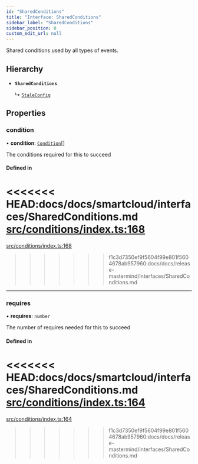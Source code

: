 ```yaml
---
id: "SharedConditions"
title: "Interface: SharedConditions"
sidebar_label: "SharedConditions"
sidebar_position: 0
custom_edit_url: null
---
```


<!-- @format -->

Shared conditions used by all types of events.

## Hierarchy

- **`SharedConditions`**

  ↳ [`StaleConfig`](internal.StaleConfig.md)

## Properties

### condition

• **condition**: [`Condition`](../#condition)[]

The conditions required for this to succeed

#### Defined in

<<<<<<< HEAD:docs/docs/smartcloud/interfaces/SharedConditions.md
[src/conditions/index.ts:168](https://github.com/Resnovas/smartcloud/blob/b9e22a9/src/conditions/index.ts#L168)
=======
[src/conditions/index.ts:168](https://github.com/Resnovas/smartcloud/blob/b91f5b4/src/conditions/index.ts#L168)

> > > > > > > f1c3d7350ef9f5604f99e801f5604678ab957960:docs/docs/release-mastermind/interfaces/SharedConditions.md

---

### requires

• **requires**: `number`

The number of requires needed for this to succeed

#### Defined in

<<<<<<< HEAD:docs/docs/smartcloud/interfaces/SharedConditions.md
[src/conditions/index.ts:164](https://github.com/Resnovas/smartcloud/blob/b9e22a9/src/conditions/index.ts#L164)
=======
[src/conditions/index.ts:164](https://github.com/Resnovas/smartcloud/blob/b91f5b4/src/conditions/index.ts#L164)

> > > > > > > f1c3d7350ef9f5604f99e801f5604678ab957960:docs/docs/release-mastermind/interfaces/SharedConditions.md

